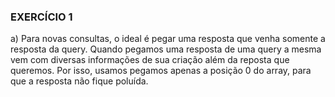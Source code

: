 <h3> EXERCÍCIO 1 </h3>
<p> a) Para novas consultas, o ideal é pegar uma resposta que venha somente a resposta da query. Quando pegamos uma resposta de uma query a mesma vem com diversas informações de sua criação além da reposta que queremos. Por isso, usamos pegamos apenas a posição 0 do array, para que a resposta não fique poluída.</p>


